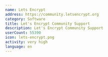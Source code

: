 ```yaml
---
name: Lets Encrypt
address: https://community.letsencrypt.org
category: Software
title: Let's Encrypt Community Support
description: Let's Encrypt Community Support
userCount: 55390
icon: lets-encrypt.png
activity: very high
language: en
---
```

